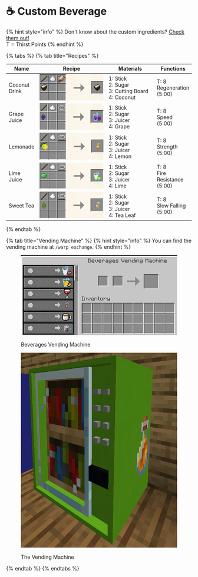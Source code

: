 # ☕ Custom Beverage

{% hint style="info" %}
Don't know about the custom ingredients? [Check them out!](custom-ingredients.md)\
T = Thirst Points
{% endhint %}

{% tabs %}
{% tab title="Recipes" %}
<table><thead><tr><th>Name</th><th width="260.66666666666663">Recipe</th><th width="153">Materials</th><th>Functions</th></tr></thead><tbody><tr><td>Coconut Drink</td><td><img src="../.gitbook/assets/image (89).png" alt=""></td><td>1: Stick<br>2: Sugar<br>3: Cutting Board<br>4: Coconut</td><td>T: 8<br>Regeneration (5:00)</td></tr><tr><td>Grape Juice</td><td><img src="../.gitbook/assets/image (88).png" alt=""></td><td>1: Stick<br>2: Sugar<br>3: Juicer<br>4: Grape</td><td>T: 8<br>Speed (5:00)</td></tr><tr><td>Lemonade</td><td><img src="../.gitbook/assets/image (93).png" alt=""></td><td>1: Stick<br>2: Sugar<br>3: Juicer<br>4: Lemon</td><td>T: 8<br>Strength (5:00)</td></tr><tr><td>Lime Juice</td><td><img src="../.gitbook/assets/image (92).png" alt=""></td><td>1: Stick<br>2: Sugar<br>3: Juicer<br>4: Lime</td><td>T: 8<br>Fire Resistance (5:00)</td></tr><tr><td>Sweet Tea</td><td><img src="../.gitbook/assets/image (90).png" alt=""></td><td>1: Stick<br>2: Sugar<br>3: Juicer<br>4: Tea Leaf</td><td>T: 8<br>Slow Falling (5:00)</td></tr></tbody></table>
{% endtab %}

{% tab title="Vending Machine" %}
{% hint style="info" %}
You can find the vending machine at `/warp exchange`.
{% endhint %}

<figure><img src="../.gitbook/assets/image (171).png" alt=""><figcaption><p>Beverages Vending Machine</p></figcaption></figure>

<figure><img src="../.gitbook/assets/image (91).png" alt=""><figcaption><p>The Vending Machine</p></figcaption></figure>
{% endtab %}
{% endtabs %}
